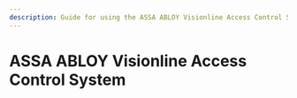 ```yaml
---
description: Guide for using the ASSA ABLOY Visionline Access Control System with Seam
---
```


# ASSA ABLOY Visionline Access Control System

